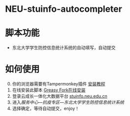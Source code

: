 # NEU-stuinfo-autocompleter

脚本功能
====

+ 东北大学学生防控信息统计系统的自动填写，自动提交

如何使用
====

0. 你的浏览器需要有Tampermonkey插件 [安装教程](https://cloud.tencent.com/developer/news/42462)
1. 在线安装此脚本 [Greasy Fork在线安装](https://greasyfork.org/zh-CN/scripts/398919-neu-stuinfo-autocompleter)
2. 登录云成长一体化大数据平台 [stuinfo.neu.edu.cn](http://stuinfo.neu.edu.cn)
3. 进入*服务中心*—*抗疫专区*—*东北大学学生防控信息统计系统*
4. 选择确定，等待自动提交，enjoy！
